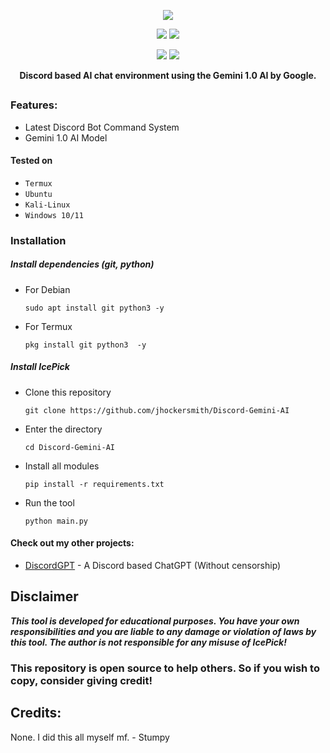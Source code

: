 <p align="center">
  <img src="https://i.imgur.com/9xnQJsK.png">
</p>

<p align="center">
  <img src="https://img.shields.io/badge/Version-1.0.0-brightgreen?style=for-the-badge">
  <img src="https://img.shields.io/badge/Platform-Windows%20%7C%20Linux%20%7C%20Termux-blue?style=for-the-badge">
</p>

<p align="center">
  <img src="https://img.shields.io/badge/Author-Stumpy-blue?style=for-the-badge">
  <img src="https://img.shields.io/badge/Maintained-Yes-brightgreen?style=for-the-badge">
</a>
</p>

<p align="center"><b>Discord based AI chat environment using the Gemini 1.0 AI by Google.</b></p>

##

### Features:

 - Latest Discord Bot Command System
 - Gemini 1.0 AI Model

#### Tested on
 - `Termux`
 - `Ubuntu`
 - `Kali-Linux`
 - `Windows 10/11`

### Installation

##### Install dependencies (git, python)
 - For Debian
    ```
    sudo apt install git python3 -y
    ```
 - For Termux
    ```
    pkg install git python3  -y
    ```
##### Install IcePick
 -  Clone this repository
    ```
    git clone https://github.com/jhockersmith/Discord-Gemini-AI
    ```

 - Enter the directory
    ```
    cd Discord-Gemini-AI
    ```

 -  Install all modules
    ```
    pip install -r requirements.txt
    ```

 -  Run the tool
    ```
    python main.py
    ```



#### Check out my other projects:
 - [DiscordGPT](https://github.com/byestumpy/DiscordGPT) - A Discord based ChatGPT (Without censorship)

## Disclaimer
***This tool is developed for educational purposes. You have your own responsibilities and you are liable to any damage or violation of laws by this tool. The author is not responsible for any misuse of IcePick!***

### This repository is open source to help others. So if you wish to copy, consider giving credit!

## Credits:
None. I did this all myself mf. - Stumpy

